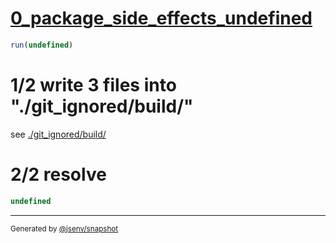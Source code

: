 # [0_package_side_effects_undefined](../../package_side_effects_update.test.mjs#L40)

```js
run(undefined)
```

# 1/2 write 3 files into "./git_ignored/build/"

see [./git_ignored/build/](./git_ignored/build/)

# 2/2 resolve

```js
undefined
```

---

<sub>
  Generated by <a href="https://github.com/jsenv/core/tree/main/packages/independent/snapshot">@jsenv/snapshot</a>
</sub>
